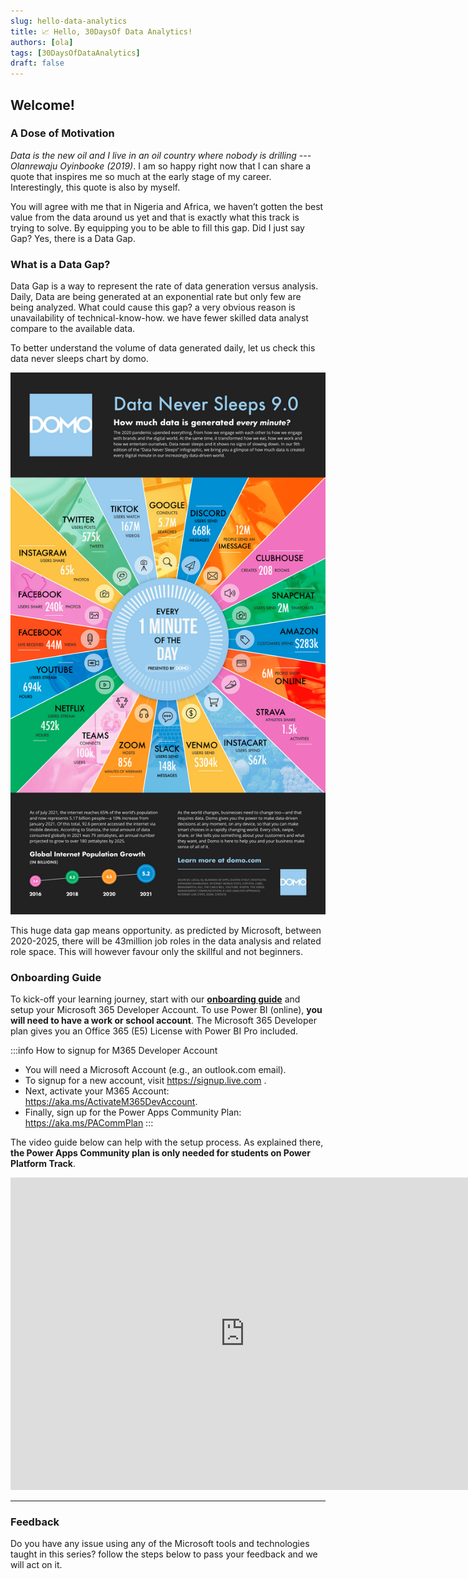 ```yaml
---
slug: hello-data-analytics
title: 📈 Hello, 30DaysOf Data Analytics!
authors: [ola]
tags: [30DaysOfDataAnalytics]
draft: false
---
```



<head>
  <meta name="twitter:url" content="https://microsoft.github.io/30DaysOf/blog/welcome-to-30DaysofFusion" />
  <meta name="twitter:title" content="30DaysOfDataAnalytics Kick-Off" />
  <meta name="twitter:description" content="Join us for #30DaysOfLearning Data Analysis with Microsoft Power BI where you start from fundamental concepts to building projects to showcase your skill!" />
  <meta name="twitter:image" content="https://microsoft.github.io/30DaysOf/img/logo.svg" />
  <meta name="twitter:card" content="summary_large_image" />
  <meta name="twitter:creator" content="@theoyinbooke" />
  <meta name="twitter:site" content="@AzureAdvocates" /> 
  <link rel="canonical" href="https://techcommunity.microsoft.com/t5/educator-developer-blog/learning-data-analysis-curriculum-and-resources/ba-p/3497797" />
</head>

## Welcome! 

### A Dose of Motivation
_Data is the new oil and I live in an oil country where nobody is drilling --- Olanrewaju Oyinbooke (2019)_. I am so happy right now that I can share a quote that inspires me so much at the early stage of my career. Interestingly, this quote is also by myself. 

You will agree with me that in Nigeria and Africa, we haven’t gotten the best value from the data around us yet and that is exactly what this track is trying to solve. By equipping you to be able to fill this gap. Did I just say Gap? Yes, there is a Data Gap.

### What is a Data Gap?
Data Gap is a way to represent the rate of data generation versus analysis. Daily, Data are being generated at an exponential rate but only few are being analyzed. What could cause this gap? a very obvious reason is unavailability of technical-know-how. we have fewer skilled data analyst compare to the available data.

To better understand the volume of data generated daily, let us check this  data never sleeps chart by domo.

![DOMOImage](./img/domo.png) 

This huge data gap means opportunity. as predicted by Microsoft, between 2020-2025, there will be 43million job roles in the data analysis and related role space. This will however favour only the skillful and not beginners.


### Onboarding Guide

To kick-off your learning journey, start with our [**onboarding guide**](https://techcommunity.microsoft.com/t5/educator-developer-blog/recap-of-day-2-onboarding-session-30days-of-learning-nigeria/ba-p/3490280) and setup your Microsoft 365 Developer Account. To use Power BI (online), **you will need to have a work or school account**. The Microsoft 365 Developer plan gives you an Office 365 (E5) License with Power BI Pro included. 

:::info How to signup for M365 Developer Account

 * You will need a Microsoft Account (e.g., an outlook.com email). 
 * To signup for a new account, visit https://signup.live.com .
 * Next, activate your M365 Account: https://aka.ms/ActivateM365DevAccount. 
 * Finally, sign up for the Power Apps Community Plan: https://aka.ms/PACommPlan 
:::

The video guide below can help with the setup process. As explained there, **the Power Apps Community plan is only needed for students on Power Platform Track**.

<iframe width="750" height="500" src="https://www.youtube.com/embed/9-EPFFmdJ-Y" title="30 Days of Learning - How to Setup Microsoft 365 and Power Apps Developer Account" frameborder="0" allow="accelerometer; autoplay; clipboard-write; encrypted-media; gyroscope; picture-in-picture" allowfullscreen></iframe>

---

### Feedback
Do you have any issue using any of the Microsoft tools and technologies taught in this series? follow the steps below to pass your feedback and we will act on it.  